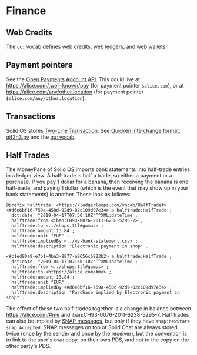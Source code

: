 # Finance
## Web Credits
The `cc:` vocab defines [web credits](https://webcredits.org/#example),
[web ledgers](https://webcredits.org/#example-0), and
[web wallets](https://webcredits.org/#example-1).

## Payment pointers
See the [Open Payments Account API](https://docs.openpayments.dev/accounts#get). This could
live at https://alice.com/.well-known/pay (for payment pointer `$alice.com`), or at
https://alice.com/any/other.location (for payment pointer `$alice.com/any/other.location`).

## Transactions
Solid OS stores [Two-Line Transaction](http://solid.github.io/solid-ui/examples/storybook/?path=/docs/widgets--two-line-transactions#twolinetransactions).
See [Quicken interchange format](https://www.w3.org/2000/10/swap/pim/qif-doc/QIF-doc.htm), [qif2n3.py](https://www.w3.org/2000/10/swap/pim/qif2n3.py) and 
the [qu: vocab](https://www.w3.org/2000/10/swap/pim/qif.n3).

## Half Trades

The MoneyPane of Solid OS imports bank statements into half-trade entries in a ledger view.
A half-trade is half a trade, so either a payment or a purchase. If you pay 1 dollar for
a banana, then receiving the banana is one half-trade, and paying 1 dollar (which is the
event that may show up in your bank statements) is another.
These look as follows:
```turtle
@prefix halftrade: <https://ledgerloops.com/vocab/HalfTrade#>
<#d6e6bf16-759a-450d-92d9-02c109d97e34> a halftrade:HalfTrade ;
  dct:date  "2019-04-17T07:50:18Z"^^XML:dateTime ;
  halftrade:from <iban:CH93-0076-2011-6238-5295-7> ;
  halftrade:to <../shops.ttl#gumus> ;
  halftrade:amount 13.84 ;
  halftrade:unit "EUR" ;
  halftrade:impliedBy <../my-bank-statement.csv> ;
  halftrade:description "Electronic payment in shop" .

<#c1ed80a9-e7b1-4ba3-8877-a8656c6823b2> a halftrade:HalfTrade ;
  dct:date  "2019-04-17T07:50:18Z"^^XML:dateTime ;
  halftrade:from <../shops.ttl#gumus> ;
  halftrade:to <https://alice.com/#me> ;
  halftrade:amount 13.84 ;
  halftrade:unit "EUR" ;
  halftrade:impliedBy <#d6e6bf16-759a-450d-92d9-02c109d97e34> ;
  halftrade:description "Purchase implied by Electronic payment in shop" .
```
The effect of these two half-trades together is a change in balance
between https://alice.com/#me and iban:CH93-0076-2011-6238-5295-7.
Half trades can also be implied by [SNAP messages](./chat.md#SNAP-messages), but
only if they have `snap:newState snap:Accepted`. SNAP messages on top of Solid Chat
are always stored twice (once by the sender and once by the receiver), but the convention
is to link to the user's own copy, on their own PDS, and not to the copy on the other
party's PDS.